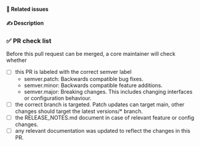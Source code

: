 #### 📁 Related issues

<!--
Reference any relevant issues here. Closing keywords only have an effect when targeting the main branch. If there are no related issues, you must first create an issue through https://github.com/CommunitySolidServer/CommunitySolidServer/issues/new/choose
-->

#### ✍️ Description

<!-- Describe the relevant changes in this PR. Also add notes that might be relevant for code reviewers. -->

### ✅ PR check list

Before this pull request can be merged, a core maintainer will check whether

* [ ] this PR is labeled with the correct semver label
  * semver.patch: Backwards compatible bug fixes.
  * semver.minor: Backwards compatible feature additions.
  * semver.major: Breaking changes. This includes changing interfaces or
    configuration behaviour.
* [ ] the correct branch is targeted. Patch updates can target main, other changes
      should target the latest versions/* branch.
* [ ] the RELEASE_NOTES.md document in case of relevant feature or config changes.
* [ ] any relevant documentation was updated to reflect the changes in this PR.

<!-- Try to check these to the best of your abilities before opening the PR -->
